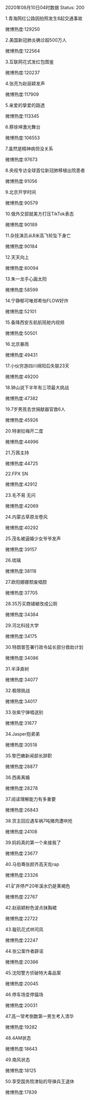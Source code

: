 2020年08月10日04时数据
Status: 200

1.青海网红公路因拍照发生8起交通事故

微博热度:129250

2.美国新冠肺炎确诊超500万人

微博热度:122564

3.互联网花式发红包图鉴

微博热度:120237

4.张亮为赵丽颖发声

微博热度:117909

5.亲爱的挚爱的路透

微博热度:113345

6.蔡徐坤激光舞台

微博热度:106553

7.虽然是精神病但没关系

微博热度:97673

8.央视专访全球首位新冠肺移植出院患者

微博热度:91056

9.北京开学时间

微博热度:90579

10.俄外交部就美方打压TikTok表态

微博热度:90189

11.杂技演员从8米高飞轮坠下身亡

微博热度:90184

12.天天向上

微博热度:80094

13.朱一龙手心画太阳

微博热度:58599

14.宁静郁可唯郑希怡FLOW好炸

微博热度:52101

15.备降西安东航航班舱内视频

微博热度:50501

16.北京暴雨

微博热度:49431

17.小伙穷游四川绵阳后失联23天

微博热度:49200

18.钟山说下半年有三项最大挑战

微博热度:47382

19.7岁男孩去世捐献器官救6人

微博热度:45926

20.特谢拉梅开二度

微博热度:44996

21.万茜主持

微博热度:44725

22.FPX SN

微博热度:42912

23.毛不易 无问

微博热度:42069

24.内蒙古草原龙卷风

微博热度:40292

25.茂名被逼婚少女爷爷发声

微博热度:39157

26.琉璃

微博热度:38118

27.欧阳娜娜颓废唱腔

微博热度:37705

28.35万买商铺被改成公厕

微博热度:34384

29.河北科技大学

微博热度:34175

30.特朗普签署行政令延长部分救助计划

微博热度:34086

31.半泽直树

微博热度:34077

32.极限挑战

微博热度:34017

33.张紫宁弹唱送别

微博热度:31677

34.Jasper抱弟弟

微博热度:30518

35.黎巴嫩新闻部长辞职

微博热度:28877

36.西奥离婚

微博热度:28278

37.阅读理解能力有多重要

微博热度:26843

38.货主回应遇车祸7吨猪肉遭哄抢

微博热度:24108

39.妈妈真的第一个来接我了

微博热度:23677

40.马伯骞张颜齐高天佐rap

微博热度:23326

41.矿井停产20年溪水仍是黄褐色

微博热度:22767

42.赵丽颖粉色波点抹胸裙

微博热度:22722

43.璇玑花式哄司凤

微博热度:22247

44.张公案作者辟谣

微博热度:20386

45.沈阳警方侦破特大毒品案

微博热度:20045

46.停车场变停猫场

微博热度:20031

47.高一常考倒数第一男生考入清华

微博热度:19282

48.4AM状态

微博热度:18643

49.南风状态

微博热度:18125

50.享受国务院津贴的导弹兵王退休

微博热度:17839

